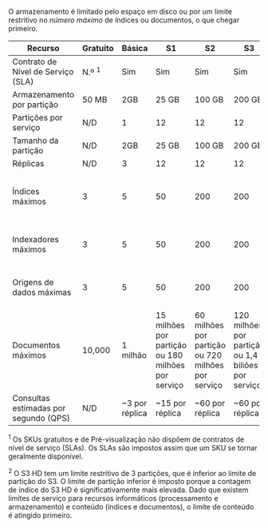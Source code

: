 O armazenamento é limitado pelo espaço em disco ou por um limite restritivo no *número máximo* de índices ou documentos, o que chegar primeiro.

| Recurso | Gratuito | Básica | S1 | S2 | S3 | S3 HD |
| --- | --- | --- | --- | --- | --- | --- |
| Contrato de Nível de Serviço (SLA) |N.º <sup>1</sup> |Sim |Sim |Sim |Sim |Sim |
| Armazenamento por partição |50 MB |2GB |25 GB |100 GB |200 GB |200 GB |
| Partições por serviço |N/D |1 |12 |12 |12 |3 <sup>2</sup> |
| Tamanho da partição |N/D |2GB |25 GB |100 GB |200 GB |200 GB |
| Réplicas |N/D |3 |12 |12 |12 |12 |
| Índices máximos |3 |5 |50 |200 |200 |1000 por partição ou 3000 por serviço |
| Indexadores máximos |3 |5 |50 |200 |200 |Sem suporte de indexador |
| Origens de dados máximas |3 |5 |50 |200 |200 |Sem suporte de indexador |
| Documentos máximos |10,000 |1 milhão |15 milhões por partição ou 180 milhões por serviço |60 milhões por partição ou 720 milhões por serviço |120 milhões por partição ou 1,4 biliões por serviço |1 milhão por índice ou 200 milhões por partição |
| Consultas estimadas por segundo (QPS) |N/D |~3 por réplica |~15 por réplica |~60 por réplica |~60 por réplica |>60 por réplica |

<sup>1</sup> Os SKUs gratuitos e de Pré-visualização não dispõem de contratos de nível de serviço (SLAs). Os SLAs são impostos assim que um SKU se tornar geralmente disponível.

<sup>2</sup> O S3 HD tem um limite restritivo de 3 partições, que é inferior ao limite de partição do S3. O limite de partição inferior é imposto porque a contagem de índice do S3 HD é significativamente mais elevada. Dado que existem limites de serviço para recursos informáticos (processamento e armazenamento) e conteúdo (índices e documentos), o limite de conteúdo é atingido primeiro.


<!--HONumber=Feb17_HO2-->


